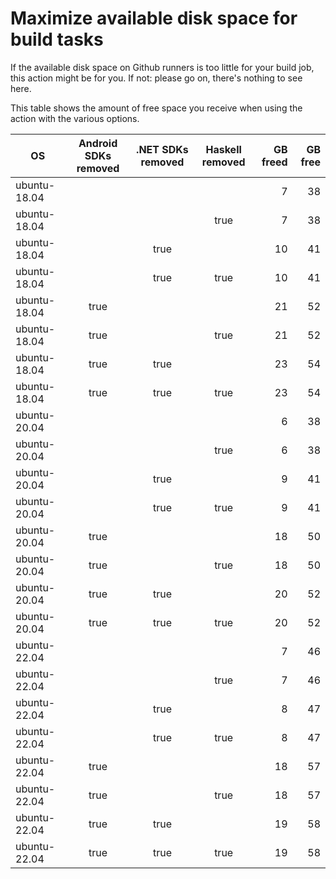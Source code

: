 # Maximize available disk space for build tasks

If the available disk space on Github runners is too little for your build job, this action might be for you.
If not: please go on, there's nothing to see here.

This table shows the amount of free space you receive when using the action with the various options.

OS | Android SDKs removed | .NET SDKs removed | Haskell removed | GB freed | GB free
---|:--------------------:|:-----------------:|:---------------:|---------:|-------:
ubuntu-18.04 |  |  |  | 7 | 38
ubuntu-18.04 |  |  | true | 7 | 38
ubuntu-18.04 |  | true |  | 10 | 41
ubuntu-18.04 |  | true | true | 10 | 41
ubuntu-18.04 | true |  |  | 21 | 52
ubuntu-18.04 | true |  | true | 21 | 52
ubuntu-18.04 | true | true |  | 23 | 54
ubuntu-18.04 | true | true | true | 23 | 54
ubuntu-20.04 |  |  |  | 6 | 38
ubuntu-20.04 |  |  | true | 6 | 38
ubuntu-20.04 |  | true |  | 9 | 41
ubuntu-20.04 |  | true | true | 9 | 41
ubuntu-20.04 | true |  |  | 18 | 50
ubuntu-20.04 | true |  | true | 18 | 50
ubuntu-20.04 | true | true |  | 20 | 52
ubuntu-20.04 | true | true | true | 20 | 52
ubuntu-22.04 |  |  |  | 7 | 46
ubuntu-22.04 |  |  | true | 7 | 46
ubuntu-22.04 |  | true |  | 8 | 47
ubuntu-22.04 |  | true | true | 8 | 47
ubuntu-22.04 | true |  |  | 18 | 57
ubuntu-22.04 | true |  | true | 18 | 57
ubuntu-22.04 | true | true |  | 19 | 58
ubuntu-22.04 | true | true | true | 19 | 58
